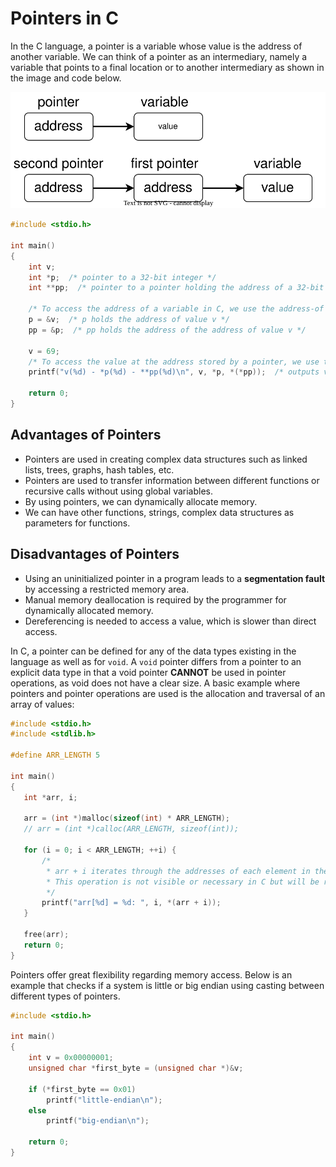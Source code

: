 # Pointers in C

In the C language, a pointer is a variable whose value is the address of another variable.
We can think of a pointer as an intermediary, namely a variable that points to a final location or to another intermediary as shown in the image and code below.

![Simple and double pointer](../media/simple-double-pointer.svg)

```c
#include <stdio.h>

int main()
{
    int v;
    int *p;  /* pointer to a 32-bit integer */
    int **pp;  /* pointer to a pointer holding the address of a 32-bit integer */

    /* To access the address of a variable in C, we use the address-of operator '&' */
    p = &v;  /* p holds the address of value v */
    pp = &p;  /* pp holds the address of the address of value v */

    v = 69;
    /* To access the value at the address stored by a pointer, we use the dereference operator '*' */
    printf("v(%d) - *p(%d) - **pp(%d)\n", v, *p, *(*pp));  /* outputs v(69) - *p(69) - **pp(69) */

    return 0;
}
```

## Advantages of Pointers

- Pointers are used in creating complex data structures such as linked lists, trees, graphs, hash tables, etc.
- Pointers are used to transfer information between different functions or recursive calls without using global variables.
- By using pointers, we can dynamically allocate memory.
- We can have other functions, strings, complex data structures as parameters for functions.

## Disadvantages of Pointers

- Using an uninitialized pointer in a program leads to a **segmentation fault** by accessing a restricted memory area.
- Manual memory deallocation is required by the programmer for dynamically allocated memory.
- Dereferencing is needed to access a value, which is slower than direct access.

In C, a pointer can be defined for any of the data types existing in the language as well as for `void`.
A `void` pointer differs from a pointer to an explicit data type in that a void pointer **CANNOT** be used in pointer operations, as void does not have a clear size.
A basic example where pointers and pointer operations are used is the allocation and traversal of an array of values:

```c
#include <stdio.h>
#include <stdlib.h>

#define ARR_LENGTH 5

int main()
{
   int *arr, i;

   arr = (int *)malloc(sizeof(int) * ARR_LENGTH);
   // arr = (int *)calloc(ARR_LENGTH, sizeof(int));

   for (i = 0; i < ARR_LENGTH; ++i) {
       /*
        * arr + i iterates through the addresses of each element in the array, but the address arr + i doesn't increase by i but by i * sizeof(int), as arr is a pointer to int
        * This operation is not visible or necessary in C but will be required later in assembly language
        */
       printf("arr[%d] = %d: ", i, *(arr + i));
   }

   free(arr);
   return 0;
}
```

Pointers offer great flexibility regarding memory access.
Below is an example that checks if a system is little or big endian using casting between different types of pointers.

```c
#include <stdio.h>

int main()
{
    int v = 0x00000001;
    unsigned char *first_byte = (unsigned char *)&v;

    if (*first_byte == 0x01)
        printf("little-endian\n");
    else
        printf("big-endian\n");

    return 0;
}
```
